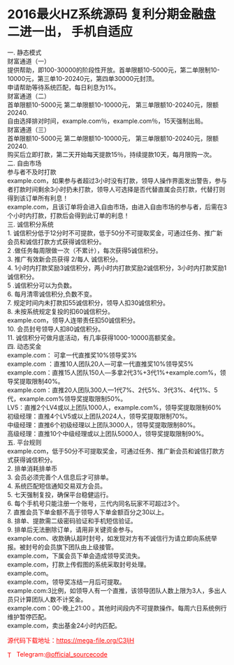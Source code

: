 # 2016最火HZ系统源码 复利分期金融盘二进一出， 手机自适应

一. 静态模式<br>财富通道（一）<br>提供帮助，即100-30000的阶段性开放。首单限额10-5000元，第二单限制10-10000元，第三单10-20240元，第四单30000元封顶。<br>申请帮助等待系统匹配，每日利息为1%。<br>财富通道（二）<br>首单限额10-5000元    第二单限额10-10000元， 第三单限额10-20240元，限额20240.<br>自由选择排对时间，example.com％，example.com％，15天强制出局。<br>财富通道（三）<br>首单限额10-5000元    第二单限额10-10000元， 第三单限额10-20240元，限额20240.<br>购买后立即打款，第二天开始每天提款15％，持续提款10天，每月限购一次。<br>二. 自由市场<br>参与者不及时打款<br>example.com，如果参与者超过3小时没有打款，领导人操作界面发出警告，参与者打款时间剩余3小时扔未打款，领导人可选择是否代替直属会员打款，代替打则得到该订单所有利息！<br>example.com，且该订单将会进入自由市场，由进入自由市场的参与者，后需在3个小时内打款，打款后会得到此订单的利息！<br>三. 诚信积分系统<br>1. 诚信积分低于12分时不可提款，低于50分不可提取奖金，可通过任务、推广新会员和诚信打款方式获得诚信积分。<br>2 .做任务每周限做一次（不累计），每次获得5诚信积分。<br>3. 推广有效新会员获得 2/每人 诚信积分。<br>4. 1小时内打款奖励3诚信积分，两小时内打款奖励2诚信积分，3小时内打款奖励1诚信积分。<br>5 .诚信积分可以为负数。<br>6. 每月清零诚信积分,负数不变。<br>7. 规定时间内未打款扣55诚信积分，领导人扣30诚信积分。<br>8. 未按系统规定复投的扣60诚信积分。<br>example.com，领导人连带责任扣50诚信积分。<br>10. 会员封号领导人扣80诚信积分。<br>11. 诚信积分可做月底活动，有几率获得1000-10000高额奖金。<br>四. 动态奖金<br>example.com： 可拿一代直推奖10%领导奖3%<br>example.com ：直推10人团队20人—可拿一代直推奖10%领导奖5%<br>example.com：直推15人团队150人—多拿2代3%+3代1%+example.com%，领导奖提取限制40%。<br>example.com：直推20人团队300人—1代7%、2代5%、3代3%、4代1%、5代，example.com%领导奖提取限制50%。<br>LV5：直推2个LV4或以上团队1000人，example.com%，领导奖提取限制60%<br>初级经理：直推4个LV5或以上团队2024人，领导奖提取限制70%。<br>中级经理：直推6个初级经理以上团队3000人，领导奖提取限制80%。<br>高级经理：直推10个中级经理或以上团队5000人，领导奖提取限制90%。<br>五. 平台规则<br>example.com，低于50分不可提取奖金，可通过任务、推广新会员和诚信打款方式获得诚信积分。<br>2. 排单消耗排单币<br>3. 会员必须完善个人信息后才可排单。<br>4. 系统匹配短信通知交易双方会员。<br>5. 七天强制复投，确保平台稳健运行。<br>6. 每个手机号只能注册一个账号，三代内同名玩家不可超过3个。<br>7. 直推会员下单金额不高于领导人下单金额百分之30以上。<br>8. 排单、提款需二级密码验证和手机短信验证。<br>9. 排单后无法删除订单，请用非关键资金参与。<br>example.com、收款确认超时封号，如发现对方有不诚信行为请立即向系统举报。被封号的会员旗下团队由上级接管。<br>example.com，下属会员下单会造成领导奖流失。<br>example.com，打款上传假图的系统采取封号处理。<br>example.com。<br>example.com，领导奖冻结一月后可提取。<br>example.com:3比例，如领导人有一个直推，该领导团队人数上限为3人，多出人员只计算团队人数不计奖金。<br>example.com：00-晚上21:00 。其他时间段内不可提款操作。每周六日系统例行维护暂停匹配。<br>example.com，卖出基金24小时内匹配。<br>


<p style="color: red;">源代码下载地址：<a href="https://mega-file.org/C3IjH" style="color: red;">https://mega-file.org/C3IjH</a></p><p style="color: red;"><img src="https://cdn-icons-png.flaticon.com/512/2111/2111646.png" alt="Telegram Icon" style="width: 16px; vertical-align: middle; margin-right: 5px;">Telegram:<a href="https://t.me/official_sourcecode" style="color: red;">@official_sourcecode</a></p>